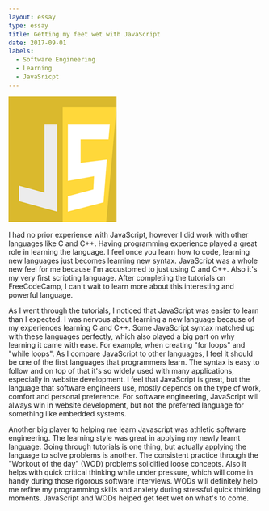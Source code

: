 ```yaml
---
layout: essay
type: essay
title: Getting my feet wet with JavaScript
date: 2017-09-01
labels:
  - Software Engineering
  - Learning
  - JavaSricpt
---
```

<img class="ui small right floated rounded image" src="../images/JS.png">

I had no prior experience with JavaScript, however I did work with other languages like C and C++. Having programming experience played a great role in learning the language. I feel once you learn how to code, learning new languages just becomes learning new syntax. JavaScript was a whole new feel for me because I'm accustomed to just using C and C++. Also it's my very first scripting language. After completing the tutorials on FreeCodeCamp, I can't wait to learn more about this interesting and powerful language.

As I went through the tutorials, I noticed that JavaScript was easier to learn than I expected. I was nervous about learning a new language because of my experiences learning C and C++. Some JavaScript syntax matched up with these languages perfectly, which also played a big part on why learning it came with ease. For example, when creating "for loops" and "while loops". As I compare JavaScript to other languages, I feel it should be one of the first languages that programmers learn. The syntax is easy to follow and on top of that it's so widely used with many applications, especially in website development. I feel that JavaScript is great, but the language that software engineers use, mostly depends on the type of work, comfort and personal preference. For software engineering, JavaScript will always win in website development, but not the preferred language for something like embedded systems.

Another big player to helping me learn Javascript was athletic software engineering. The learning style was great in applying my newly learnt language. Going through tutorials is one thing, but actually applying the language to solve problems is another. The consistent practice through the "Workout of the day" (WOD) problems solidified loose concepts. Also it helps with quick critical thinking while under pressure, which will come in handy during those rigorous software interviews. WODs will definitely help me refine my programming skills and anxiety during stressful quick thinking moments. JavaScript and WODs helped get feet wet on what's to come.
